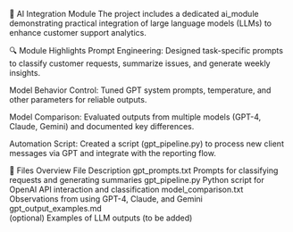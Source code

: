 🧠 AI Integration Module
The project includes a dedicated ai_module demonstrating practical integration of large language models (LLMs) to enhance customer support analytics.

🔍 Module Highlights
Prompt Engineering: Designed task-specific prompts to classify customer requests, summarize issues, and generate weekly insights.

Model Behavior Control: Tuned GPT system prompts, temperature, and other parameters for reliable outputs.

Model Comparison: Evaluated outputs from multiple models (GPT-4, Claude, Gemini) and documented key differences.

Automation Script: Created a script (gpt_pipeline.py) to process new client messages via GPT and integrate with the reporting flow.

📁 Files Overview
File	Description
gpt_prompts.txt	Prompts for classifying requests and generating summaries
gpt_pipeline.py	Python script for OpenAI API interaction and classification
model_comparison.txt	Observations from using GPT-4, Claude, and Gemini
gpt_output_examples.md<br/>(optional)	Examples of LLM outputs (to be added)
